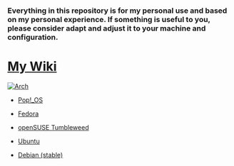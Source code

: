 ###  Everything in this repository is for my personal use and based on my personal experience. If something is useful to you, please consider adapt and adjust it to your machine and configuration.

# [My Wiki](https://github.com/G4NST3/GNU-Linux/wiki)

[![Arch](https://archlinux.org/static/logos/archlinux-logo-light-90dpi.d36c53534a2b.png)](https://github.com/G4NST3/GNU-Linux/wiki/Arch)

- [Pop!_OS](https://github.com/G4NST3/GNU-Linux/wiki/Pop!_OS)

- [Fedora](https://github.com/G4NST3/GNU-Linux/wiki/Fedora)

- [openSUSE Tumbleweed](https://github.com/G4NST3/GNU-Linux/wiki/openSUSE-Tumbleweed)

- [Ubuntu](https://github.com/G4NST3/GNU-Linux/wiki/Ubuntu)

- [Debian (stable)](https://github.com/G4NST3/GNU-Linux/wiki/Debian-(stable))
